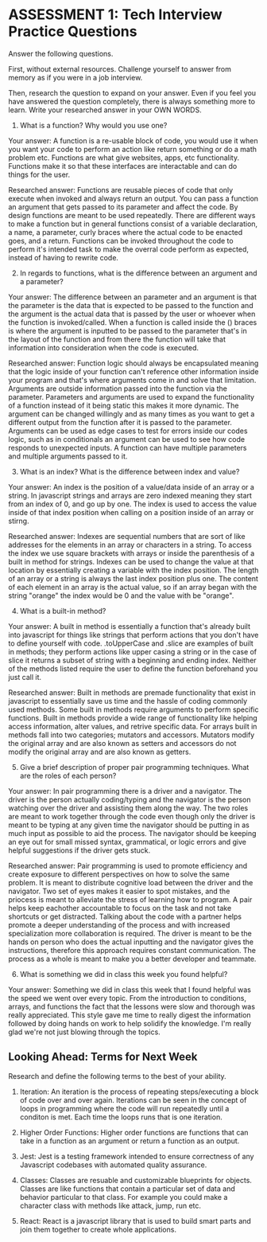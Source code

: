 # ASSESSMENT 1: Tech Interview Practice Questions
Answer the following questions.

First, without external resources. Challenge yourself to answer from memory as if you were in a job interview.

Then, research the question to expand on your answer. Even if you feel you have answered the question completely, there is always something more to learn. Write your researched answer in your OWN WORDS.

1. What is a function? Why would you use one?

  Your answer: A function is a re-usable block of code, you would use it when you want your code to perform an action like return something or do a math problem etc. Functions are what give websites, apps, etc functionality. Functions make it so that these interfaces are interactable and can do things for the user.

  Researched answer: Functions are reusable pieces of code that only execute when invoked and always return an output. You can pass a function an argument that gets passed to its parameter and affect the code. By design functions are meant to be used repeatedly. There are different ways to make a function but in general functions consist of a variable declaration, a name, a parameter, curly braces where the actual code to be enacted goes, and a return.  Functions can be invoked throughout the code to perform it's intended task to make the overral code perform as expected, instead of having to rewrite code. 



2. In regards to functions, what is the difference between an argument and a parameter?

  Your answer: The difference between an parameter and an argument is that the parameter is the data that is expected to be passed to the function and the argument is the actual data that is passed by the user or whoever when the function is invoked/called. When a function is called inside the () braces is where the argument is inputted to be passed to the parameter that's in the layout of the function and from there the function will take that information into consideration when the code is executed. 

  Researched answer: Function logic should always be encapsulated meaning that the logic inside of your function can't reference other information inside your program and that's where arguments come in and solve that limitation. Arguments are outside information passed into the function via the parameter. Parameters and arguments are used to expand the functionality of a function instead of it being static this makes it more dynamic. The argument can be changed willingly and as many times as you want to get a different output from the function after it is passed to the parameter. Arguments can be used as edge cases to test for errors inside our codes logic, such as in conditionals an argument can be used to see how code responds to unexpected inputs. A function can have multiple parameters and multiple arguments passed to it.

3. What is an index? What is the difference between index and value?

  Your answer: An index is the position of a value/data inside of an array or a string. In javascript strings and arrays are zero indexed meaning they start from an index of 0, and go up by one. The index is used to access the value inside of that index position when calling on a position inside of an array or stirng.

  Researched answer: Indexes are sequential numbers that are sort of like addresses for the elements in an array or characters in a string. To access the index we use square brackets with arrays or inside the parenthesis of a built in method for strings. Indexes can be used to change the value at that location by essentially creating a variable with the index position. The length of an array or a string is always the last index position plus one. The content of each element in an array is the actual value, so if an array began with the string "orange" the index would be 0 and the value with be "orange".



4. What is a built-in method?

  Your answer: A built in method is essentially a function that's already built into javascript for things like strings that perform actions that you don't have to define yourself with code. .toUpperCase and .slice are examples of built in methods; they perform actions like upper casing a string or in the case of slice it returns a subset of string with a beginning and ending index. Neither of the methods listed require the user to define the function beforehand you just call it.

  Researched answer: Built in methods are premade functionality that exist in javascript to essentially save us time and the hassle of coding commonly used methods. Some built in methods require arguments to perform specific functions. Built in methods provide a wide range of functionality like helping access information, alter values, and retrive specific data. For arrays built in methods fall into two categories; mutators and accessors. Mutators modify the original array and are also known as setters and accessors do not modify the original array and are also known as getters. 



5. Give a brief description of proper pair programming techniques. What are the roles of each person?

  Your answer: In pair programming there is a driver and a navigator. The driver is the person actually coding/typing and the navigator is the person watching over the driver and assisting them along the way. The two roles are meant to work together through the code even though only the driver is meant to be typing at any given time the navigator should be putting in as much input as possible to aid the process. The navigator should be keeping an eye out for small missed syntax, grammatical, or logic errors and give helpful suggestions if the driver gets stuck. 

  Researched answer: Pair programming is used to promote efficiency and create exposure to different perspectives on how to solve the same problem. It is meant to distribute cognitive load between the driver and the navigator. Two set of eyes makes it easier to spot mistakes, and the priocess is meant to alleviate the stress of learning how to program. A pair helps keep eachother accountable to focus on the task and not take shortcuts or get distracted. Talking about the code with a partner helps promote a deeper understanding of the process and with increased specialization more collaboration is required. The driver is meant to be the hands on person who does the actual inputting and the navigator gives the instructions, therefore this approach requires constant communication. The process as a whole is meant to make you a better developer and teammate. 



6. What is something we did in class this week you found helpful?  

  Your answer: Something we did in class this week that I found helpful was the speed we went over every topic. From the introduction to conditions, arrays, and functions the fact that the lessons were slow and thorough was really appreciated. This style gave me time to really digest the information followed by doing hands on work to help solidify the knowledge. I'm really glad we're not just blowing through the topics.



## Looking Ahead: Terms for Next Week

Research and define the following terms to the best of your ability.

1. Iteration: An iteration is the process of repeating steps/executing a block of code over and over again. Iterations can be seen in the concept of loops in programming where the code will run repeatedly until a conditon is met. Each time the loops runs that is one iteration.

2. Higher Order Functions: Higher order functions are functions that can take in a function as an argument or return a function as an output. 

3. Jest: Jest is a testing framework intended to ensure correctness of any Javascript codebases with automated quality assurance. 

4. Classes: Classes are resuable and customizable blueprints for objects. Classes are like functions that contain a particular set of data and behavior particular to that class. For example you could make a character class with methods like attack, jump, run etc. 

5. React: React is a javascript library that is used to build smart parts and join them together to create whole applications. 
